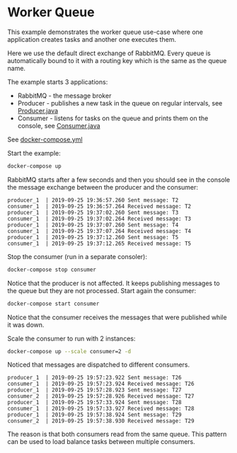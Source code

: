 # Worker Queue

This example demonstrates the worker queue use-case where one application creates tasks and another one executes them.

Here we use the default direct exchange of RabbitMQ. Every queue is automatically bound to it with a routing key which is the same as the queue name.

The example starts 3 applications:
* RabbitMQ - the message broker
* Producer - publishes a new task in the queue on regular intervals, see [Producer.java](producer/src/main/java/Producer.java)
* Consumer - listens for tasks on the queue and prints them on the console, see [Consumer.java](consumer/src/main/java/Consumer.java)

See [docker-compose.yml](docker-compose.yml)

Start the example:
```sh
docker-compose up
```
RabbitMQ starts after a few seconds and then you should see in the console the message exchange between the producer and the consumer:
```
producer_1  | 2019-09-25 19:36:57.260 Sent message: T2
consumer_1  | 2019-09-25 19:36:57.264 Received message: T2
producer_1  | 2019-09-25 19:37:02.260 Sent message: T3
consumer_1  | 2019-09-25 19:37:02.264 Received message: T3
producer_1  | 2019-09-25 19:37:07.260 Sent message: T4
consumer_1  | 2019-09-25 19:37:07.264 Received message: T4
producer_1  | 2019-09-25 19:37:12.260 Sent message: T5
consumer_1  | 2019-09-25 19:37:12.265 Received message: T5
```

Stop the consumer (run in a separate consoler):
```sh
docker-compose stop consumer
```
Notice that the producer is not affected. It keeps publishing messages to the queue but they are not processed.
Start again the consumer:
```sh
docker-compose start consumer
```
Notice that the consumer receives the messages that were published while it was down.

Scale the consumer to run with 2 instances:
```sh
docker-compose up --scale consumer=2 -d
```
Noticed that messages are dispatched to different consumers.
```
producer_1  | 2019-09-25 19:57:23.922 Sent message: T26
consumer_1  | 2019-09-25 19:57:23.924 Received message: T26
producer_1  | 2019-09-25 19:57:28.923 Sent message: T27
consumer_2  | 2019-09-25 19:57:28.926 Received message: T27
producer_1  | 2019-09-25 19:57:33.924 Sent message: T28
consumer_1  | 2019-09-25 19:57:33.927 Received message: T28
producer_1  | 2019-09-25 19:57:38.924 Sent message: T29
consumer_2  | 2019-09-25 19:57:38.930 Received message: T29
```
The reason is that both consumers read from the same queue. This pattern can be used to load balance tasks between multiple consumers.